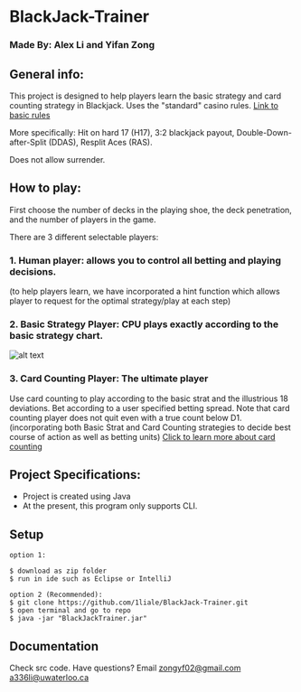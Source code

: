 # BlackJack-Trainer

### Made By: Alex Li and Yifan Zong

## General info:
This project is designed to help players learn the basic strategy and card counting strategy in Blackjack.
Uses the "standard" casino rules.
[Link to basic rules](https://youtu.be/dQw4w9WgXcQ?t=22)

More specifically: Hit on hard 17 (H17), 3:2 blackjack payout, Double-Down-after-Split (DDAS), Resplit Aces (RAS).

Does not allow surrender.

## How to play:
First choose the number of decks in the playing shoe, the deck penetration, and the number of players in the game.

There are 3 different selectable players:
### 1. Human player: allows you to control all betting and playing decisions.

  (to help players learn, we have incorporated a hint function which allows player to request for the optimal 
  strategy/play at each step)
### 2. Basic Strategy Player: CPU plays exactly according to the basic strategy chart.

![alt text](https://www.blackjackapprenticeship.com/wp-content/uploads/2018/08/BJA_Basic_Strategy.jpg)
  
### 3. Card Counting Player: The ultimate player
Use card counting to play according to the basic strat and the illustrious 18 deviations.
Bet according to a user specified betting spread.
Note that card counting player does not quit even with a true count below D1.
(incorporating both Basic Strat and Card Counting strategies to decide best course of action as well as betting units)
[Click to learn more about card counting](https://www.youtube.com/watch?v=SHK2C-QQR-k)

## Project Specifications:
- Project is created using Java 
- At the present, this program only supports CLI.
	
## Setup
```
option 1:

$ download as zip folder
$ run in ide such as Eclipse or IntelliJ   

option 2 (Recommended):
$ git clone https://github.com/1liale/BlackJack-Trainer.git
$ open terminal and go to repo
$ java -jar "BlackJackTrainer.jar"

```
## Documentation
Check src code.
Have questions?
Email zongyf02@gmail.com a336li@uwaterloo.ca

